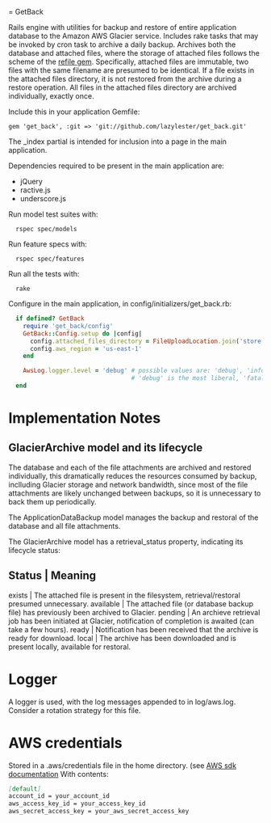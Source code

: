 = GetBack

Rails engine with utilities for backup and restore of entire application database to the Amazon AWS Glacier service.
Includes rake tasks that may be invoked by cron task to archive a daily backup.
Archives both the database and attached files, where the storage of attached files follows the scheme of the [refile gem](https://github.com/refile/refile). Specifically, attached files are immutable, two files with the same filename are presumed to be identical. If a file exists in the attached files directory, it is not restored from the archive during a restore operation. All files in the attached files directory are archived individually, exactly once.

Include this in your application Gemfile:

```
gem 'get_back', :git => 'git://github.com/lazylester/get_back.git'
```

The _index partial is intended for inclusion into a page in the main application.

Dependencies required to be present in the main application are:
* jQuery
* ractive.js
* underscore.js

Run model test suites with:
```
  rspec spec/models
```

Run feature specs with:
```
  rspec spec/features
```

Run all the tests with:
```
  rake
```

Configure in the main application, in config/initializers/get_back.rb:
```ruby
  if defined? GetBack
    require 'get_back/config'
    GetBack::Config.setup do |config|
      config.attached_files_directory = FileUploadLocation.join('store')
      config.aws_region = 'us-east-1'
    end

    AwsLog.logger.level = 'debug' # possible values are: 'debug', 'info', 'warn', 'error', 'fatal'
                                  # 'debug' is the most liberal, 'fatal' the most restrictive
  end
```
# Implementation Notes
## GlacierArchive model and its lifecycle
The database and each of the file attachments are archived and restored individually, this dramatically reduces the resources consumed by backup, inclluding Glacier storage and network bandwidth, since most of the file attachments are likely unchanged between backups, so it is unnecessary to back them up periodically.

The ApplicationDataBackup model manages the backup and restoral of the database and all file attachments.

The GlacierArchive model has a retrieval_status property, indicating its lifecycle status:

Status    | Meaning
----------------------------------------------------------------------------------------------------------------------------------
exists    | The attached file is present in the filesystem, retrieval/restoral presumed unnecessary.
available | The attached file (or database backup file) has previously been archived to Glacier.
pending   | An archieve retrieval job has been initiated at Glacier, notification of completion is awaited (can take a few hours).
ready     | Notification has been received that the archive is ready for download.
local     | The archive has been downloaded and is present locally, available for restoral.

# Logger
A logger is used, with the log messages appended to in log/aws.log. Consider a rotation strategy for this file.

# AWS credentials
Stored in a .aws/credentials file in the home directory. (see [AWS sdk documentation](http://docs.aws.amazon.com/sdk-for-ruby/v2/developer-guide/setup-config.html) With contents:

```markdown
[default]
account_id = your_account_id
aws_access_key_id = your_access_key_id
aws_secret_access_key = your_aws_secret_access_key
```
